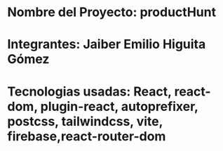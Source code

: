 # Nombre del Proyecto: productHunt
# Integrantes: Jaiber Emilio Higuita Gómez
# Tecnologias usadas: React, react-dom, plugin-react, autoprefixer, postcss, tailwindcss, vite, firebase,react-router-dom
